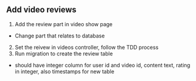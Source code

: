 ## Add video reviews
1. Add the review part in video show page
  - Change part that relates to database
2. Set the reivew in videos controller, follow the TDD process
3. Run migration to create the review table
  - should have integer column for user id and video id, content text, rating in integer, also timestamps for new table
